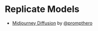 # Replicate Models

- [Midjourney Diffusion](https://huggingface.co/prompthero/midjourney-v4-diffusion) by [@prompthero](prompthero.com)
 
